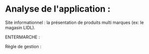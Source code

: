 # Analyse de l'application :
Site informationnel : la présentation de produits multi marques (ex: le magasin LIDL).

ENTERMARCHE :


Règle de gestion :
